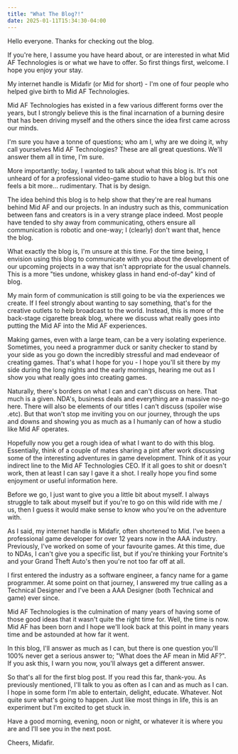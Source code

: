 ```yaml
---
title: "What The Blog?!"
date: 2025-01-11T15:34:30-04:00
---
```


Hello everyone. Thanks for checking out the blog. 

If you're here, I assume you have heard about, or are interested in what Mid AF Technologies is or what we have to offer. So first things first, welcome. I hope you enjoy your stay.

My internet handle is Midafir (or Mid for short) - I'm one of four people who helped give birth to Mid AF Technologies.

Mid AF Technologies has existed in a few various different forms over the years, but I strongly believe this is the final incarnation of a burning desire that has been driving myself and the others since the idea first came across our minds.

I'm sure you have a tonne of questions; who am I, why are we doing it, why call yourselves Mid AF Technologies? These are all great questions. We'll answer them all in time, I'm sure.

More importantly; today, I wanted to talk about what this blog is. It's not unheard of for a professional video-game studio to have a blog but this one feels a bit more... rudimentary. That is by design.

The idea behind this blog is to help show that they're are real humans behind Mid AF and our projects. In an industry such as this, communication between fans and creators is in a very strange place indeed. Most people have tended to shy away from communicating, others ensure all communication is robotic and one-way; I (clearly) don't want that, hence the blog.

What exactly the blog is, I'm unsure at this time. For the time being, I envision using this blog to communicate with you about the development of our upcoming projects in a way that isn't appropriate for the usual channels. This is a more "ties undone, whiskey glass in hand end-of-day" kind of blog.

My main form of communication is still going to be via the experiences we create. If I feel strongly about wanting to say something, that's for the creative outlets to help broadcast to the world. Instead, this is more of the back-stage cigarette break blog, where we discuss what really goes into putting the Mid AF into the Mid AF experiences. 

Making games, even with a large team, can be a very isolating experience. Sometimes, you need a programmer duck or sanity checker to stand by your side as you go down the incredibly stressful and mad endeveaor of creating games. That's what I hope for you - I hope you'll sit there by my side during the long nights and the early mornings, hearing me out as I show you what really goes into creating games.

Naturally, there's borders on what I can and can't discuss on here. That much is a given. NDA's, business deals and everything are a massive no-go here. There will also be elements of our titles I can't discuss (spoiler wise .etc). But that won't stop me inviting you on our journey, through the ups and downs and showing you as much as a I humanly can of how a studio like Mid AF operates.

Hopefully now you get a rough idea of what I want to do with this blog. Essentially, think of a couple of mates sharing a pint after work discussing some of the interesting adventures in game development. Think of it as your indirect line to the Mid AF Technologies CEO. If it all goes to shit or doesn't work, then at least I can say I gave it a shot. I really hope you find some enjoyment or useful information here.

Before we go, I just want to give you a little bit about myself. I always struggle to talk about myself but if you're to go on this wild ride with me / us, then I guess it would make sense to know who you're on the adventure with.

As I said, my internet handle is Midafir, often shortened to Mid. I've been a professional game developer for over 12 years now in the AAA industry. Previously, I've worked on some of your favourite games. At this time, due to NDAs, I can't give you a specific list, but if you're thinking your Fortnite's and your Grand Theft Auto's then you're not too far off at all.

I first entered the industry as a software engineer, a fancy name for a game programmer. At some point on that journey, I answered my true calling as a Technical Designer and I've been a AAA Designer (both Technical and game) ever since.

Mid AF Technologies is the culmination of many years of having some of those good ideas that it wasn't quite the right time for. Well, the time is now. Mid AF has been born and I hope we'll look back at this point in many years time and be astounded at how far it went.

In this blog, I'll answer as much as I can, but there is one question you'll 100% never get a serious answer to; "What does the AF mean in Mid AF?". If you ask this, I warn you now, you'll always get a different answer.

So that's all for the first blog post. If you read this far, thank-you. As previously mentioned, I'll talk to you as often as I can and as much as I can. I hope in some form I'm able to entertain, delight, educate. Whatever. Not quite sure what's going to happen. Just like most things in life, this is an experiment but I'm excited to get stuck in.

Have a good morning, evening, noon or night, or whatever it is where you are and I'll see you in the next post.

Cheers,
Midafir.